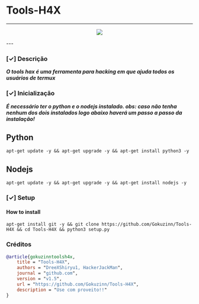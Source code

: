 # Tools-H4X

---
<p align="center">
    <img src="https://img.shields.io/badge/Version-1.5-brightgreen">
</p>
---

### [✓] Descrição

***O tools hax é uma ferramenta para hacking em que ajuda todos os usuários de termux***

### [✓] Inicialização

***É necessário ter o python e o nodejs instalado. obs: caso não tenha nenhum dos dois instalados logo abaixo haverá um passo a passo da instalação!***

## Python

```
apt-get update -y && apt-get upgrade -y && apt-get install python3 -y
```

## Nodejs

```
apt-get update -y && apt-get upgrade -y && apt-get install nodejs -y
```

### [✓] Setup

#### How to install

```
apt-get install git -y && git clone https://github.com/Gokuzinn/Tools-H4X && cd Tools-H4X && python3 setup.py
```

### Créditos

```bibtex
@article{gokuzinntoolsh4x,
    title = "Tools-H4X",
    authors = "DreeXShiryu1, HackerJackMan",
    journal = "github.com",
    version = "v1.5",
    url = "https://github.com/Gokuzinn/Tools-H4X",
    description = "Use com proveito!!"
}
```
